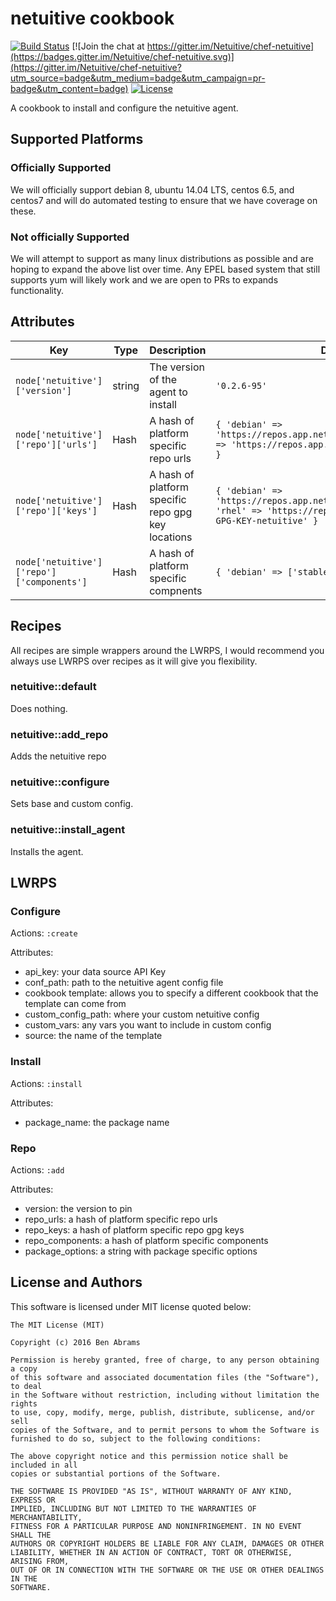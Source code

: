 # netuitive cookbook

[![Build Status](https://travis-ci.org/Netuitive/chef-netuitive.svg?branch=master)](https://travis-ci.org/Netuitive/chef-netuitive)
[![Join the chat at https://gitter.im/Netuitive/chef-netuitive](https://badges.gitter.im/Netuitive/chef-netuitive.svg)](https://gitter.im/Netuitive/chef-netuitive?utm_source=badge&utm_medium=badge&utm_campaign=pr-badge&utm_content=badge)
[![License](https://img.shields.io/badge/license-MIT-blue.svg)](https://raw.githubusercontent.com/Netuitive/chef-netuitive/master/LICENSE)

A cookbook to install and configure the netuitive agent.

## Supported Platforms

### Officially Supported
We will officially support debian 8, ubuntu 14.04 LTS, centos 6.5, and centos7 and will do automated testing to ensure that we have coverage on these.

### Not officially Supported
We will attempt to support as many linux distributions as possible and are hoping to expand the above list over time. Any EPEL based system that still supports yum will likely work and we are open to PRs to expands functionality.


## Attributes

| Key | Type | Description | Default |
|-----|------|-------------|---------|
| `node['netuitive']['version']` | string | The version of the agent to install | `'0.2.6-95'`|
| `node['netuitive']['repo']['urls']` | Hash | A hash of platform specific repo urls | `{ 'debian' => 'https://repos.app.netuitive.com/deb/', 'rhel' => 'https://repos.app.netuitive.com/rpm/noarch' }` |
| `node['netuitive']['repo']['keys']` | Hash | A hash of platform specific repo gpg key locations | `{ 'debian' => 'https://repos.app.netuitive.com/netuitive.gpg', 'rhel' => 'https://repos.app.netuitive.com/RPM-GPG-KEY-netuitive' }` |
| `node['netuitive']['repo']['components']` | Hash | A hash of platform specific compnents | `{ 'debian' => ['stable', 'main'] }` |

## Recipes

All recipes are simple wrappers around the LWRPS, I would recommend you always use LWRPS over recipes as it will give you flexibility.

### netuitive::default

Does nothing.

### netuitive::add_repo

Adds the netuitive repo

### netuitive::configure

Sets base and custom config.

### netuitive::install_agent

Installs the agent.

## LWRPS

### Configure

Actions: `:create`

Attributes:
- api_key: your data source API Key
- conf_path: path to the netuitive agent config file
- cookbook template: allows you to specify a different cookbook that the template can come from
- custom_config_path: where your custom netuitive config
- custom_vars: any vars you want to include in custom config
- source: the name of the template

### Install

Actions: `:install`

Attributes:
- package_name: the package name

### Repo

Actions: `:add`

Attributes:
- version: the version to pin
- repo_urls: a hash of platform specific repo urls
- repo_keys: a hash of platform specific repo gpg keys
- repo_components: a hash of platform specific components
- package_options: a string with package specific options

## License and Authors
This software is licensed under MIT license quoted below:

```
The MIT License (MIT)

Copyright (c) 2016 Ben Abrams

Permission is hereby granted, free of charge, to any person obtaining a copy
of this software and associated documentation files (the "Software"), to deal
in the Software without restriction, including without limitation the rights
to use, copy, modify, merge, publish, distribute, sublicense, and/or sell
copies of the Software, and to permit persons to whom the Software is
furnished to do so, subject to the following conditions:

The above copyright notice and this permission notice shall be included in all
copies or substantial portions of the Software.

THE SOFTWARE IS PROVIDED "AS IS", WITHOUT WARRANTY OF ANY KIND, EXPRESS OR
IMPLIED, INCLUDING BUT NOT LIMITED TO THE WARRANTIES OF MERCHANTABILITY,
FITNESS FOR A PARTICULAR PURPOSE AND NONINFRINGEMENT. IN NO EVENT SHALL THE
AUTHORS OR COPYRIGHT HOLDERS BE LIABLE FOR ANY CLAIM, DAMAGES OR OTHER
LIABILITY, WHETHER IN AN ACTION OF CONTRACT, TORT OR OTHERWISE, ARISING FROM,
OUT OF OR IN CONNECTION WITH THE SOFTWARE OR THE USE OR OTHER DEALINGS IN THE
SOFTWARE.
```
